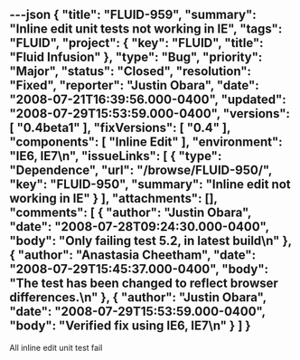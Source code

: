 ---json
{
  "title": "FLUID-959",
  "summary": "Inline edit unit tests not working in IE",
  "tags": "FLUID",
  "project": {
    "key": "FLUID",
    "title": "Fluid Infusion"
  },
  "type": "Bug",
  "priority": "Major",
  "status": "Closed",
  "resolution": "Fixed",
  "reporter": "Justin Obara",
  "date": "2008-07-21T16:39:56.000-0400",
  "updated": "2008-07-29T15:53:59.000-0400",
  "versions": [
    "0.4beta1"
  ],
  "fixVersions": [
    "0.4"
  ],
  "components": [
    "Inline Edit"
  ],
  "environment": "IE6, IE7\n",
  "issueLinks": [
    {
      "type": "Dependence",
      "url": "/browse/FLUID-950/",
      "key": "FLUID-950",
      "summary": "Inline edit not working in IE"
    }
  ],
  "attachments": [],
  "comments": [
    {
      "author": "Justin Obara",
      "date": "2008-07-28T09:24:30.000-0400",
      "body": "Only failing test 5.2, in latest build\n"
    },
    {
      "author": "Anastasia Cheetham",
      "date": "2008-07-29T15:45:37.000-0400",
      "body": "The test has been changed to reflect browser differences.\n"
    },
    {
      "author": "Justin Obara",
      "date": "2008-07-29T15:53:59.000-0400",
      "body": "Verified fix using IE6, IE7\n"
    }
  ]
}
---
All inline edit unit test fail

        